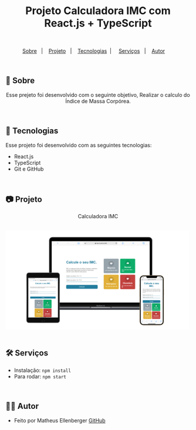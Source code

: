 <h1 align="center"> Projeto Calculadora IMC com React.js + TypeScript</h1>

<br>

<p align="center">
  <a href="#-sobre">Sobre</a>&nbsp;&nbsp;&nbsp;|&nbsp;&nbsp;&nbsp;
  <a href="#-projeto">Projeto</a>&nbsp;&nbsp;&nbsp;|&nbsp;&nbsp;&nbsp;
  <a href="#-tecnologias">Tecnologias</a>&nbsp;&nbsp;|&nbsp;&nbsp;&nbsp;&nbsp;
  <a href="#-Serviços">Serviços</a>&nbsp;&nbsp;&nbsp;|&nbsp;&nbsp;&nbsp;
  <a href="#-Autor">Autor</a>&nbsp;&nbsp;&nbsp;&nbsp;&nbsp;&nbsp;
</p>

<br>

## 🎯 Sobre

<p align="center">Esse prejeto foi desenvolvido com o seguinte objetivo, Realizar o calculo do Índice de Massa Corpórea.</p>

<br>

## 🚀 Tecnologias

Esse projeto foi desenvolvido com as seguintes tecnologias:

- React.js
- TypeScript
- Git e GitHub

<br>

## 📷 Projeto
<p align="center">Calculadora IMC</p>
<br>
<div display="flex">
<img  src="./public/ProjetoIMC.png"  width="500" display="center">
</div>

<br>


## 🛠️ Serviços

- Instalação:  ` npm install `
- Para rodar:  ` npm start `

<br>

## 🙋‍♂️ Autor

- Feito por Matheus Ellenberger <a href="https://github.com/Matheus-Ellenberger">GitHub</a>

